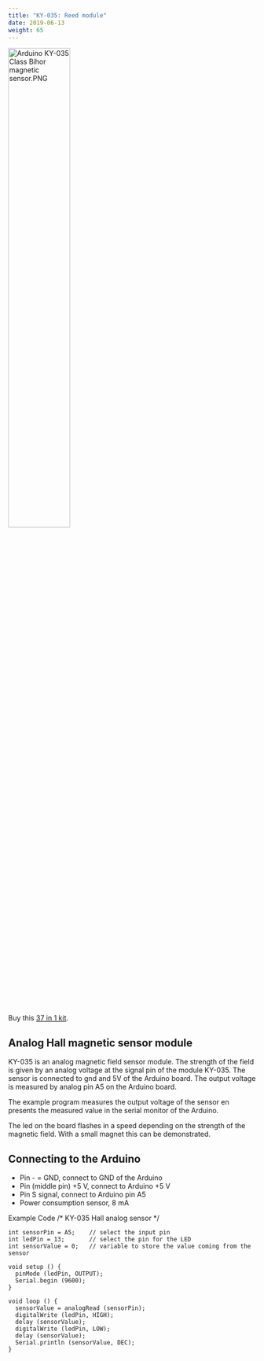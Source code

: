 ```yaml
---
title: "KY-035: Reed module"
date: 2019-06-13
weight: 65
---
```


<img style="width:50%" src="/images/Arduino_KY-035_Class_Bihor_magnetic_sensor.png" alt="Arduino KY-035 Class Bihor magnetic sensor.PNG"/>

Buy this [37 in 1 kit](http://www.dx.com/p/arduno-37-in-1-sensor-module-kit-black-142834?Utm_rid=92935131&Utm_source=affiliate).

Analog Hall magnetic sensor module
--
KY-035 is an analog magnetic field sensor module. The strength of the field is given by an analog voltage at the signal pin of the module KY-035. The sensor is connected to gnd and 5V of the Arduino board. The output voltage is measured by analog pin A5 on the Arduino board.

The example program measures the output voltage of the sensor en presents the measured value in the serial monitor of the Arduino.

The led on the board flashes in a speed depending on the strength of the magnetic field.
With a small magnet this can be demonstrated.

Connecting to the Arduino
--
* Pin -  = GND, connect to GND of the Arduino
* Pin (middle pin)  +5 V, connect to Arduino +5 V
* Pin S  signal, connect to Arduino pin A5
* Power consumption sensor,  8 mA

Example Code
	/* 
	KY-035 Hall analog sensor
	*/

	int sensorPin = A5;    // select the input pin
	int ledPin = 13;       // select the pin for the LED
	int sensorValue = 0;   // variable to store the value coming from the sensor

	void setup () {
	  pinMode (ledPin, OUTPUT);
	  Serial.begin (9600);
	}

	void loop () {
	  sensorValue = analogRead (sensorPin);
	  digitalWrite (ledPin, HIGH);
	  delay (sensorValue);
	  digitalWrite (ledPin, LOW);
	  delay (sensorValue);
	  Serial.println (sensorValue, DEC);
	}